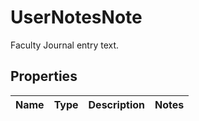 

# UserNotesNote

Faculty Journal entry text.

## Properties

| Name | Type | Description | Notes |
|------------ | ------------- | ------------- | -------------|



